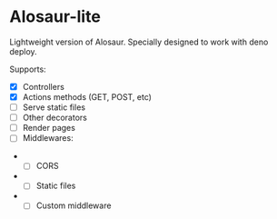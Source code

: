 # Alosaur-lite

Lightweight version of Alosaur. Specially designed to work with deno deploy.

Supports:
- [x] Controllers
- [x] Actions methods (GET, POST, etc)
- [ ] Serve static files
- [ ] Other decorators  
- [ ] Render pages
- [ ] Middlewares:
- - [ ] CORS
- - [ ] Static files
- - [ ] Custom middleware
